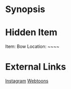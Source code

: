 # Synopsis


# Hidden Item
Item: Bow
Location: ~~~~

# External Links
[Instagram](https://www.instagram.com/p/B6dgn-QDEM-/)
[Webtoons]()